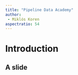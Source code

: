 ```yaml
---
title: "Pipeline Data Academy"
author: 
 - Miklós Koren
aspectratio: 54
---
```


# Introduction
## A slide